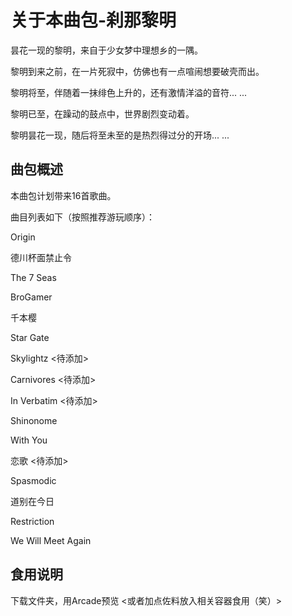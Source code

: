 # 关于本曲包-刹那黎明

昙花一现的黎明，来自于少女梦中理想乡的一隅。

黎明到来之前，在一片死寂中，仿佛也有一点喧闹想要破壳而出。

黎明将至，伴随着一抹绯色上升的，还有激情洋溢的音符... ...

黎明已至，在躁动的鼓点中，世界剧烈变动着。

黎明昙花一现，随后将至未至的是热烈得过分的开场... ...

## 曲包概述

本曲包计划带来16首歌曲。

曲目列表如下（按照推荐游玩顺序）：

Origin

德川杯面禁止令

The 7 Seas

BroGamer

千本樱

Star Gate

Skylightz <待添加>

Carnivores <待添加>

In Verbatim <待添加>

Shinonome

With You

恋歌 <待添加>

Spasmodic

道别在今日

Restriction

We Will Meet Again

## 食用说明

下载文件夹，用Arcade预览
<或者加点佐料放入相关容器食用（笑）>
